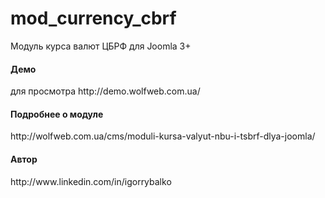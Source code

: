 # mod_currency_cbrf
Модуль курса валют ЦБРФ для Joomla 3+<br />
<h4>Демо</h4>
для просмотра http://demo.wolfweb.com.ua/
<h4>Подробнее о модуле</h4>
http://wolfweb.com.ua/cms/moduli-kursa-valyut-nbu-i-tsbrf-dlya-joomla/
<h4>Автор</h4>
http://www.linkedin.com/in/igorrybalko
